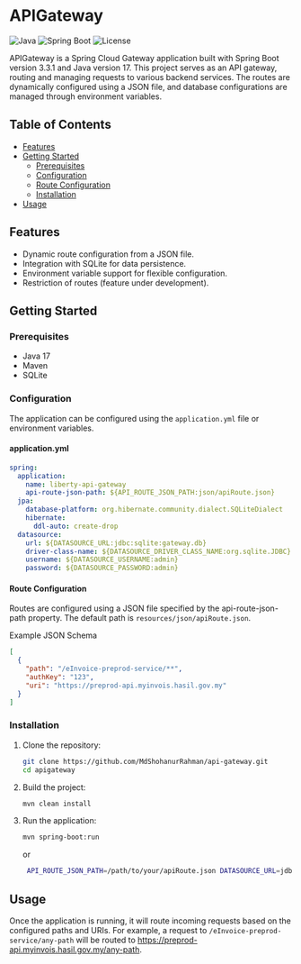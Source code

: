 # APIGateway
![Java](https://img.shields.io/badge/Java-17-blue.svg)
![Spring Boot](https://img.shields.io/badge/Spring%20Boot-3.3.1-brightgreen.svg)
![License](https://img.shields.io/badge/license-MIT-green.svg)


APIGateway is a Spring Cloud Gateway application built with Spring Boot version 3.3.1 and Java version 17. This project serves as an API gateway, routing and managing requests to various backend services. The routes are dynamically configured using a JSON file, and database configurations are managed through environment variables.

## Table of Contents

- [Features](#features)
- [Getting Started](#getting-started)
    - [Prerequisites](#prerequisites)
    - [Configuration](#configuration)
    - [Route Configuration](#route-configuration)
    - [Installation](#installation)
- [Usage](#usage)



## Features

- Dynamic route configuration from a JSON file.
- Integration with SQLite for data persistence.
- Environment variable support for flexible configuration.
- Restriction of routes (feature under development).

## Getting Started

### Prerequisites

- Java 17
- Maven 
- SQLite

### Configuration

The application can be configured using the `application.yml` file or environment variables.

#### application.yml

```yaml
spring:
  application:
    name: liberty-api-gateway
    api-route-json-path: ${API_ROUTE_JSON_PATH:json/apiRoute.json}
  jpa:
    database-platform: org.hibernate.community.dialect.SQLiteDialect
    hibernate:
      ddl-auto: create-drop
  datasource:
    url: ${DATASOURCE_URL:jdbc:sqlite:gateway.db}
    driver-class-name: ${DATASOURCE_DRIVER_CLASS_NAME:org.sqlite.JDBC}
    username: ${DATASOURCE_USERNAME:admin}
    password: ${DATASOURCE_PASSWORD:admin}
```
#### Route Configuration
Routes are configured using a JSON file specified by the api-route-json-path property. The default path is `resources/json/apiRoute.json`.

Example JSON Schema
```json
[
  {
    "path": "/eInvoice-preprod-service/**",
    "authKey": "123",
    "uri": "https://preprod-api.myinvois.hasil.gov.my"
  }
]
```

### Installation

1. Clone the repository:
    ```bash
    git clone https://github.com/MdShohanurRahman/api-gateway.git
    cd apigateway
    ```

2. Build the project:
    ```bash
    mvn clean install
    ```

3. Run the application:
    ```bash
    mvn spring-boot:run
    ```
   or
   ```bash
    API_ROUTE_JSON_PATH=/path/to/your/apiRoute.json DATASOURCE_URL=jdbc:sqlite:/path/to/your/gateway.db mvn spring-boot:run
    ```

## Usage
Once the application is running, it will route incoming requests based on the configured paths and URIs. For example, a request to `/eInvoice-preprod-service/any-path` will be routed to https://preprod-api.myinvois.hasil.gov.my/any-path.